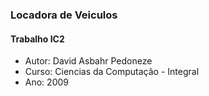 ### Locadora de Veiculos
#### Trabalho IC2

- Autor: David Asbahr Pedoneze
- Curso: Ciencias da Computação - Integral
- Ano: 2009

